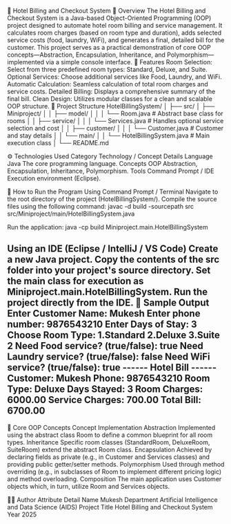 🏨 Hotel Billing and Checkout System
📘 Overview
The Hotel Billing and Checkout System is a Java-based Object-Oriented Programming (OOP) project designed to automate hotel room billing and service management.
It calculates room charges (based on room type and duration), adds selected service costs (food, laundry, WiFi), and generates a final, detailed bill for the customer. This project serves as a practical demonstration of core OOP concepts—Abstraction, Encapsulation, Inheritance, and Polymorphism—implemented via a simple console interface.
🎯 Features
Room Selection: Select from three predefined room types: Standard, Deluxe, and Suite.
Optional Services: Choose additional services like Food, Laundry, and WiFi.
Automatic Calculation: Seamless calculation of total room charges and service costs.
Detailed Billing: Displays a comprehensive summary of the final bill.
Clean Design: Utilizes modular classes for a clean and scalable OOP structure.
🧩 Project Structure
HotelBillingSystem/
│
├── src/
│   ├── Miniproject/
│   │   ├── model/
│   │   │    └── Room.java              # Abstract base class for rooms
│   │   ├── service/
│   │   │    └── Services.java          # Handles optional service selection and cost
│   │   ├── customer/
│   │   │    └── Customer.java          # Customer and stay details
│   │   └── main/
│   │        └── HotelBillingSystem.java  # Main execution class
│
└── README.md


⚙️ Technologies Used
Category
Technology / Concept
Details
Language
Java
The core programming language.
Concepts
OOP
Abstraction, Encapsulation, Inheritance, Polymorphism.
Tools
Command Prompt / IDE
Execution environment (Eclipse).

🚀 How to Run the Program
Using Command Prompt / Terminal
Navigate to the root directory of the project (HotelBillingSystem/).
Compile the source files using the following command:
javac -d build -sourcepath src src/Miniproject/main/HotelBillingSystem.java


Run the application:
java -cp build Miniproject.main.HotelBillingSystem


Using an IDE (Eclipse / IntelliJ / VS Code)
Create a new Java project.
Copy the contents of the src folder into your project's source directory.
Set the main class for execution as Miniproject.main.HotelBillingSystem.
Run the project directly from the IDE.
🧪 Sample Output
Enter Customer Name: Mukesh
Enter phone number: 9876543210
Enter Days of Stay: 3
Choose Room Type: 1.Standard 2.Deluxe 3.Suite
2
Need Food service? (true/false): true
Need Laundry service? (true/false): false
Need WiFi service? (true/false): true
------ Hotel Bill ------
Customer: Mukesh
Phone: 9876543210
Room Type: Deluxe
Days Stayed: 3
Room Charges: 6000.00
Service Charges: 700.00
Total Bill: 6700.00
------------------------


🧠 Core OOP Concepts
Concept
Implementation
Abstraction
Implemented using the abstract class Room to define a common blueprint for all room types.
Inheritance
Specific room classes (StandardRoom, DeluxeRoom, SuiteRoom) extend the abstract Room class.
Encapsulation
Achieved by declaring fields as private (e.g., in Customer and Services classes) and providing public getter/setter methods.
Polymorphism
Used through method overriding (e.g., in subclasses of Room to implement different pricing logic) and method overloading.
Composition
The main application uses Customer objects which, in turn, utilize Room and Services objects.

👨‍💻 Author
Attribute
Detail
Name
Mukesh 
Department
Artificial Intelligence and Data Science (AIDS)
Project Title
Hotel Billing and Checkout System
Year
2025

